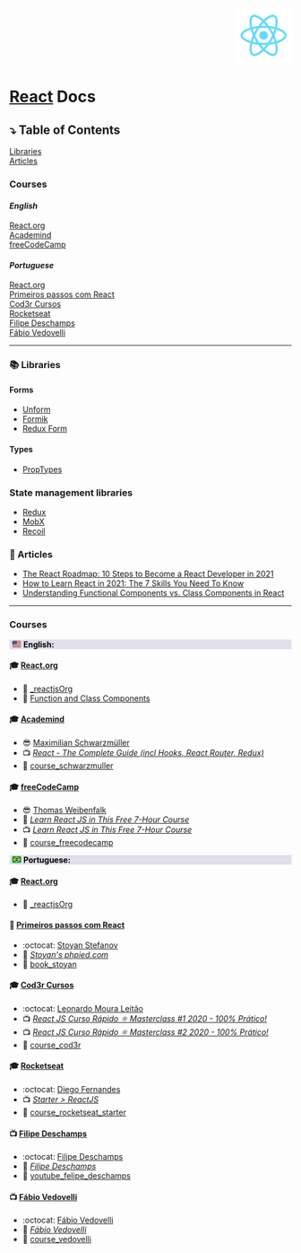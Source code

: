 <div align="end">
<img height="100" src="https://raw.githubusercontent.com/github/explore/80688e429a7d4ef2fca1e82350fe8e3517d3494d/topics/react/react.png" alt="react"/>
</div>

# **[React](https://reactjs.org/) Docs**

## :arrow_heading_down: Table of Contents

[Libraries](https://github.com/marcelosperalta/study_react#libraries)  
[Articles](https://github.com/marcelosperalta/study_react#newspaper-articles)  

### Courses

#### _English_
[React.org](https://github.com/marcelosperalta/study_react#mortar_board-reactorg)  
[Academind](https://github.com/marcelosperalta/study_react#mortar_board-academind)  
[freeCodeCamp](https://github.com/marcelosperalta/study_react#mortar_board-freecodecamp)  

#### _Portuguese_
[React.org](https://github.com/marcelosperalta/study_react#mortar_board-reactorg-1)  
[Primeiros passos com React](https://github.com/marcelosperalta/study_react#blue_book-primeiros-passos-com-react)  
[Cod3r Cursos](https://github.com/marcelosperalta/study_react#mortar_board-cod3r-cursos)  
[Rocketseat](https://github.com/marcelosperalta/study_react#mortar_board-rocketseat)  
[Filipe Deschamps](https://github.com/marcelosperalta/study_react#tv-filipe-deschamps)  
[Fábio Vedovelli](https://github.com/marcelosperalta/study_react#tv-f%C3%A1bio-vedovelli)  

<hr>

### :books: Libraries

#### Forms

- [Unform](https://unform.dev/)
- [Formik](https://formik.org/)
- [Redux Form](https://redux-form.com/)

#### Types

- [PropTypes](https://reactjs.org/docs/typechecking-with-proptypes.html)

### State management libraries

- [Redux](https://redux.js.org/)
- [MobX](https://mobx.js.org/)
- [Recoil](https://recoiljs.org/)

### :newspaper: Articles

- [The React Roadmap: 10 Steps to Become a React Developer in 2021](https://www.freecodecamp.org/news/the-react-roadmap-10-steps-to-become-a-react-developer-in-2021/)  
- [How to Learn React in 2021: The 7 Skills You Need To Know](https://github.com/marcelosperalta/study_react/tree/master/articles/reed_barger)  
- [Understanding Functional Components vs. Class Components in React](https://github.com/marcelosperalta/study_react/tree/master/articles/shiori_yamazaki)  

<hr>

### Courses

<div style="padding-left:5px;background:#e0e0eb">
  <img 
    src="./.github/usa.png"
    width="16px" style="border-radius:2px">
    <b style="color:black">English:</b>
  </img>
</div>

#### :mortar_board: **[React.org](https://reactjs.org/)**  
- :file_folder: [_reactjsOrg](./_reactjsOrg)  
- :page_facing_up: [Function and Class Components](https://reactjs.org/docs/components-and-props.html#function-and-class-components)  

#### :mortar_board: **[Academind](https://academind.com/)**  
- :sunglasses: [Maximilian Schwarzmüller](https://github.com/maxschwarzmueller)  
- :tv: _[React - The Complete Guide (incl Hooks, React Router, Redux)](https://pro.academind.com/p/react-the-complete-guide-incl-hooks-react-router-redux)_  
- :file_folder: [course_schwarzmuller](./course_schwarzmuller)  

#### :mortar_board: **[freeCodeCamp](https://www.freecodecamp.org/)**  
- :sunglasses: [Thomas Weibenfalk](https://github.com/weibenfalk)  
- :link: _[Learn React JS in This Free 7-Hour Course](https://www.freecodecamp.org/news/learn-react-js-in-this-free-7-hour-course/)_  
- :tv: _[Learn React JS in This Free 7-Hour Course](https://www.youtube.com/watch?v=nTeuhbP7wdE&t=2s)_  
- :file_folder: [course_freecodecamp](./course_fcc)  

<div style="padding-left:5px;background:#e0e0eb">
  <img 
    src="./.github/brazil.png"
    width="16px"
    style="border-radius:2px">
     <b style="color:black">Portuguese:</b>
  </img>
</div>

#### :mortar_board: **[React.org](https://pt-br.reactjs.org/)**  
- :file_folder: [_reactjsOrg](./_reactjsOrgBR)  

#### :blue_book: **[Primeiros passos com React](https://novatec.com.br/livros/primeiros-passos-com-react/)**  
- :octocat: [Stoyan Stefanov](https://github.com/stoyan)  
- :link: _[Stoyan's phpied.com](https://www.phpied.com/)_  
- :file_folder: [book_stoyan](./book_stoyan)  

#### :mortar_board: **[Cod3r Cursos](https://www.cod3r.com.br/)**
- :octocat: [Leonardo Moura Leitão](https://github.com/leonardomleitao)
- :tv: _[React JS Curso Rápido ⚛️ Masterclass #1 2020 - 100% Prático!](https://www.youtube.com/watch?v=XQxitgyZ_S4)_
- :tv: _[React JS Curso Rápido ⚛️ Masterclass #2 2020 - 100% Prático!](https://www.youtube.com/watch?v=GJ8Vm-h0V8I)_
- :file_folder: [course_cod3r](./course_cod3r)

#### :mortar_board: **[Rocketseat](https://rocketseat.com.br/)**
- :octocat: [Diego Fernandes](https://github.com/diego3g)
- :tv: _[Starter > ReactJS](https://app.rocketseat.com.br/node/curso-react-js)_
- :file_folder: [course_rocketseat_starter](./course_rocketseat_starter)

#### :tv: **[Filipe Deschamps](https://www.youtube.com/FilipeDeschamps/)**
- :octocat: [Filipe Deschamps](https://github.com/filipedeschamps/)
- :link: _[Filipe Deschamps](https://filipedeschamps.com.br/)_
- :file_folder: [youtube_felipe_deschamps](./youtube_felipe_deschamps)

#### :tv: **[Fábio Vedovelli](https://www.youtube.com/c/FabioVedovelli/)**
- :octocat: [Fábio Vedovelli](https://github.com/vedovelli)
- :link: _[Fábio Vedovelli](https://www.javascript.tv.br/)_
- :file_folder: [course_vedovelli](./course_vedovelli)
